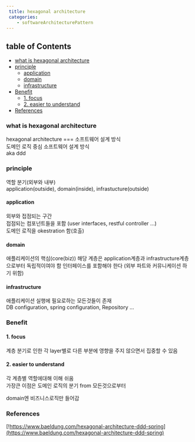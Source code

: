 ```yaml
---
 title: hexagonal architecture
 categories: 
    - softwareArchitecturePattern
---
```



## table of Contents

- [what is hexagonal architecture](#what-is-hexagonal-architecture)
- [principle](#principle)
  * [application](#application)
  * [domain](#domain)
  * [infrastructure](#infrastructure)
- [Benefit](#benefit)
  * [1. focus](#1-focus)
  * [2. easier to understand](#2-easier-to-understand)
- [References](#references)



### what is hexagonal architecture
hexagonal architecture === 소프트웨어 설계 방식 <br>
도메인 로직 중심 소프트웨어 설계 방식<br>
aka ddd <br>

### principle 
역할 분기(외부와 내부) <br>
application(outside), domain(inside), infrastucture(outside) <br>


#### application
외부와 접점되는 구간<br>
접점되는 컴포넌트들을 포함 (user interfaces, restful controller ...)<br>
도메인 로직을 okestration 함(호출)<br>


#### domain
애플리케이션의 핵심(core(biz)) 
해당 계층은 application계층과 infrastructure계층으로부터 독립적이여야 함
인터페이스를 포함해야 한다 (외부 파트와 커뮤니케이션 하기 위함)


#### infrastructure
애플리케이션 실행에 필요로하는 모든것들이 존재<br>
DB configuration, spring configuration, Repository ...<br>


### Benefit
#### 1. focus 
계층 분기로 인한 각 layer별로 다른 부분에 영향을 주지 않으면서 집중할 수 있음
#### 2. easier to understand 
각 계층별 역할에대해 이해 쉬움<br>
가장큰 이점은 도메인 로직의 분기 from 모든것으로부터<br>

domain엔 비즈니스로직만 들어감<br>


### References
[!https://www.baeldung.com/hexagonal-architecture-ddd-spring](https://www.baeldung.com/hexagonal-architecture-ddd-spring)
